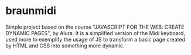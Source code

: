 # braunmidi

Simple project based on the course "JAVASCRIPT FOR THE WEB: CREATE DYNAMIC PAGES", by Alura. It is a simplified version of the Midi keyboard, used more to exemplify the usage of JS to transform a basic page created by HTML and CSS into something more dynamic.
